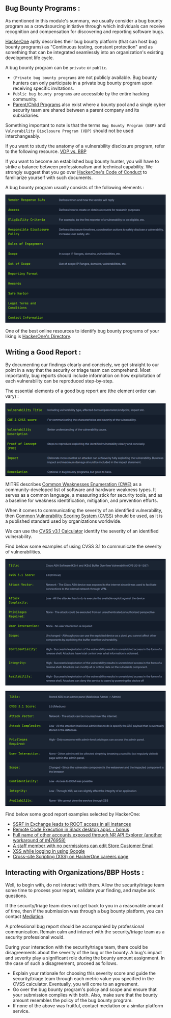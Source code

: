 ## Bug Bounty Programs :

As mentioned in this module's summary, we usually consider a bug bounty program as a crowdsourcing initiative through which individuals can receive recognition and compensation for discovering and reporting software bugs.

[HackerOne](https://www.hackerone.com) aptly describes their bug bounty platform (that can host bug bounty programs) as "Continuous testing, constant protection" and as something that can be integrated seamlessly into an organization's existing development life cycle.

A bug bounty program can be `private` or `public`.

- `(Private bug bounty programs` are not publicly available. Bug bounty hunters can only participate in a private bug bounty program upon receiving specific invitations.
- `Public bug bounty programs` are accessible by the entire hacking community.
- [Parent/Child Programs](https://docs.hackerone.com/en/articles/8368957-parent-child-programs) also exist where a bounty pool and a single cyber security team are shared between a parent company and its subsidiaries.

Something important to note is that the terms `Bug Bounty Program (BBP)` and `Vulnerability Disclosure Program (VDP)` should not be used interchangeably.

If you want to study the anatomy of a vulnerability disclosure program, refer to the following resource. [VDP vs. BBP](https://docs.hackerone.com/organizations/vdp-vs-bbp.html#gatsby-focus-wrapper)

If you want to become an established bug bounty hunter, you will have to strike a balance between professionalism and technical capability. We strongly suggest that you go over [HackerOne's Code of Conduct](https://www.hacker101.com/resources/articles/code_of_conduct) to familiarize yourself with such documents.

A bug bounty program usually consists of the following elements :

![](https://github.com/nolancarougepro/Hack-The-Box-Academy/blob/main/Tier%201/Easy/Bug%20Bounty%20Hunting%20Process/Images/bb_program.png)

One of the best online resources to identify bug bounty programs of your liking is [HackerOne's Directory](https://hackerone.com/directory/programs).

## Writing a Good Report : 

By documenting our findings clearly and concisely, we get straight to our point in a way that the security or triage team can comprehend. Most importantly, bug reports should include information on how exploitation of each vulnerability can be reproduced step-by-step.

The essential elements of a good bug report are (the element order can vary) :

![](https://github.com/nolancarougepro/Hack-The-Box-Academy/blob/main/Tier%201/Easy/Bug%20Bounty%20Hunting%20Process/Images/good_report.png)

MITRE describes [Common Weaknesses Enumeration (CWE)](https://cwe.mitre.org/) as a community-developed list of software and hardware weakness types. It serves as a common language, a measuring stick for security tools, and as a baseline for weakness identification, mitigation, and prevention efforts.

When it comes to communicating the severity of an identified vulnerability, then [Common Vulnerability Scoring System (CVSS)](https://www.first.org/cvss/) should be used, as it is a published standard used by organizations worldwide.

We can use the [CVSS v3.1 Calculator](https://www.first.org/cvss/calculator/3.1) identify the severity of an identified vulnerability.

Find below some examples of using CVSS 3.1 to communicate the severity of vulnerabilities.

![](https://github.com/nolancarougepro/Hack-The-Box-Academy/blob/main/Tier%201/Easy/Bug%20Bounty%20Hunting%20Process/Images/ex_1.png)

![](https://github.com/nolancarougepro/Hack-The-Box-Academy/blob/main/Tier%201/Easy/Bug%20Bounty%20Hunting%20Process/Images/ex_2.png)

Find below some good report examples selected by HackerOne:

- [SSRF in Exchange leads to ROOT access in all instances](https://hackerone.com/reports/341876)
- [Remote Code Execution in Slack desktop apps + bonus](https://hackerone.com/reports/783877)
- [Full name of other accounts exposed through NR API Explorer (another workaround of #476958)](https://hackerone.com/reports/520518)
- [A staff member with no permissions can edit Store Customer Email](https://hackerone.com/reports/980511)
- [XSS while logging in using Google](https://hackerone.com/reports/691611)
- [Cross-site Scripting (XSS) on HackerOne careers page](https://hackerone.com/reports/474656)

## Interacting with Organizations/BBP Hosts : 

Well, to begin with, do not interact with them. Allow the security/triage team some time to process your report, validate your finding, and maybe ask questions.

If the security/triage team does not get back to you in a reasonable amount of time, then if the submission was through a bug bounty platform, you can contact [Mediation](https://docs.hackerone.com/hackers/hacker-mediation.html).

A professional bug report should be accompanied by professional communication. Remain calm and interact with the security/triage team as a security professional would.

During your interaction with the security/triage team, there could be disagreements about the severity of the bug or the bounty. A bug's impact and severity play a significant role during the bounty amount assignment. In the case of such a disagreement, proceed as follows.

- Explain your rationale for choosing this severity score and guide the security/triage team through each metric value you specified in the CVSS calculator. Eventually, you will come to an agreement.
- Go over the bug bounty program's policy and scope and ensure that your submission complies with both. Also, make sure that the bounty amount resembles the policy of the bug bounty program.
- If none of the above was fruitful, contact mediation or a similar platform service.
